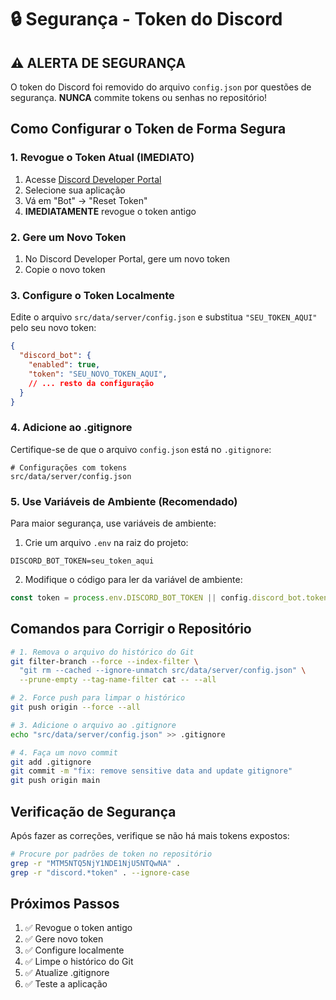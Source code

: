 # 🔒 Segurança - Token do Discord

## ⚠️ ALERTA DE SEGURANÇA

O token do Discord foi removido do arquivo `config.json` por questões de segurança. **NUNCA** commite tokens ou senhas no repositório!

## Como Configurar o Token de Forma Segura

### 1. Revogue o Token Atual (IMEDIATO)
1. Acesse [Discord Developer Portal](https://discord.com/developers/applications)
2. Selecione sua aplicação
3. Vá em "Bot" → "Reset Token"
4. **IMEDIATAMENTE** revogue o token antigo

### 2. Gere um Novo Token
1. No Discord Developer Portal, gere um novo token
2. Copie o novo token

### 3. Configure o Token Localmente
Edite o arquivo `src/data/server/config.json` e substitua `"SEU_TOKEN_AQUI"` pelo seu novo token:

```json
{
  "discord_bot": {
    "enabled": true,
    "token": "SEU_NOVO_TOKEN_AQUI",
    // ... resto da configuração
  }
}
```

### 4. Adicione ao .gitignore
Certifique-se de que o arquivo `config.json` está no `.gitignore`:

```gitignore
# Configurações com tokens
src/data/server/config.json
```

### 5. Use Variáveis de Ambiente (Recomendado)
Para maior segurança, use variáveis de ambiente:

1. Crie um arquivo `.env` na raiz do projeto:
```env
DISCORD_BOT_TOKEN=seu_token_aqui
```

2. Modifique o código para ler da variável de ambiente:
```javascript
const token = process.env.DISCORD_BOT_TOKEN || config.discord_bot.token;
```

## Comandos para Corrigir o Repositório

```bash
# 1. Remova o arquivo do histórico do Git
git filter-branch --force --index-filter \
  "git rm --cached --ignore-unmatch src/data/server/config.json" \
  --prune-empty --tag-name-filter cat -- --all

# 2. Force push para limpar o histórico
git push origin --force --all

# 3. Adicione o arquivo ao .gitignore
echo "src/data/server/config.json" >> .gitignore

# 4. Faça um novo commit
git add .gitignore
git commit -m "fix: remove sensitive data and update gitignore"
git push origin main
```

## Verificação de Segurança

Após fazer as correções, verifique se não há mais tokens expostos:

```bash
# Procure por padrões de token no repositório
grep -r "MTM5NTQ5NjY1NDE1NjU5NTQwNA" .
grep -r "discord.*token" . --ignore-case
```

## Próximos Passos

1. ✅ Revogue o token antigo
2. ✅ Gere novo token
3. ✅ Configure localmente
4. ✅ Limpe o histórico do Git
5. ✅ Atualize .gitignore
6. ✅ Teste a aplicação
